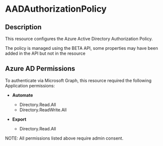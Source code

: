 # AADAuthorizationPolicy

## Description

This resource configures the Azure Active Directory Authorization Policy.

The policy is managed using the BETA API, some properties may have been added in the API but not in the resource

## Azure AD Permissions

To authenticate via Microsoft Graph, this resource required the following Application permissions:

* **Automate**
  * Directory.Read.All
  * Directory.ReadWrite.All

* **Export**
  * Directory.Read.All

NOTE: All permissions listed above require admin consent.
